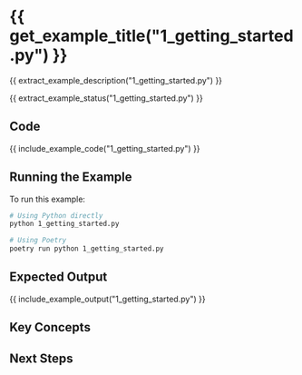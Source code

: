 # {{ get_example_title("1_getting_started.py") }}

{{ extract_example_description("1_getting_started.py") }}

{{ extract_example_status("1_getting_started.py") }}

## Code

{{ include_example_code("1_getting_started.py") }}

## Running the Example

To run this example:

```bash
# Using Python directly
python 1_getting_started.py

# Using Poetry
poetry run python 1_getting_started.py
```

## Expected Output

{{ include_example_output("1_getting_started.py") }}

## Key Concepts

<!-- This section should be manually filled in with key concepts demonstrated by the example -->

## Next Steps

<!-- This section should be manually filled in with links to related examples or documentation --> 
